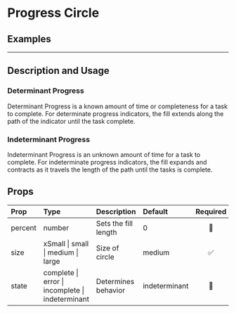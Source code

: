 # Progress Circle

## Examples

<!-- STORY -->

<!-- SOURCE -->

---

## Description and Usage

### Determinant Progress

Determinant Progress is a known amount of time or completeness for a task to complete. For determinate progress indicators, the fill extends along the path of the indicator until the task complete.

### Indeterminant Progress

Indeterminant Progress is an unknown amount of time for a task to complete. For indeterminate progress indicators, the fill expands and contracts as it travels the length of the path until the tasks is complete.

## Props

| Prop    | Type                                             | Description          | Default       |      Required      |
| :------ | :----------------------------------------------- | :------------------- | :------------ | :----------------: |
| percent | number                                           | Sets the fill length | 0             |     :no_good:      |
| size    | xSmall \| small \| medium \| large               | Size of circle       | medium        | :white_check_mark: |
| state   | complete \| error \| incomplete \| indeterminant | Determines behavior  | indeterminant |     :no_good:      |
